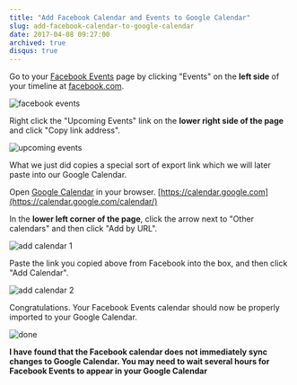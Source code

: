 ```yaml
---
title: "Add Facebook Calendar and Events to Google Calendar"
slug: add-facebook-calendar-to-google-calendar
date: 2017-04-08 09:27:00
archived: true
disqus: true
---
```


Go to your [Facebook Events](https://www.facebook.com/events/upcoming?action_history=null) page by clicking "Events" on the **left side** of your timeline at [facebook.com](https://facebook.com).

![facebook events](/assets/add-facebook-calendar-to-google-calendar/facebook-events.png)

Right click the "Upcoming Events" link on the **lower right side of the page** and click "Copy link address".

![upcoming events](/assets/add-facebook-calendar-to-google-calendar/upcoming-events.png)

What we just did copies a special sort of export link which we will later paste into our Google Calendar.

Open [Google Calendar](https://calendar.google.com/calendar/) in your browser. [https://calendar.google.com](https://calendar.google.com/calendar/)

In the **lower left corner of the page**, click the arrow next to "Other calendars" and then click "Add by URL".

![add calendar 1](/assets/add-facebook-calendar-to-google-calendar/add-calendar1.png)

Paste the link you copied above from Facebook into the box, and then click "Add Calendar".

![add calendar 2](/assets/add-facebook-calendar-to-google-calendar/add-calendar2.png)

Congratulations. Your Facebook Events calendar should now be properly imported to your Google Calendar.

![done](/assets/add-facebook-calendar-to-google-calendar/facebook-done.png)


**I have found that the Facebook calendar does not immediately sync changes to Google Calendar. You may need to wait several hours for Facebook Events to appear in your Google Calendar**
